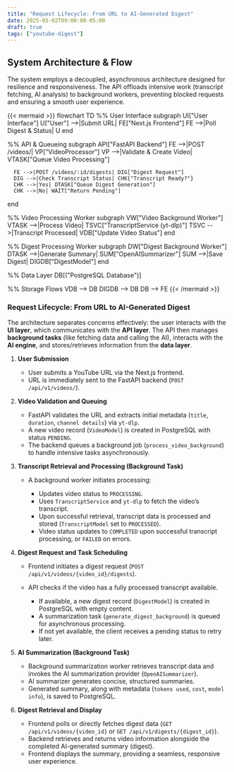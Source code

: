 ```yaml
---
title: "Request Lifecycle: From URL to AI-Generated Digest"
date: 2025-05-02T09:00:00-05:00
draft: true
tags: ["youtube-digest"]
---
```


## System Architecture & Flow

The system employs a decoupled, asynchronous architecture designed for resilience and responsiveness. The API offloads intensive work (transcript fetching, AI analysis) to background workers, preventing blocked requests and ensuring a smooth user experience.

{{< mermaid >}}
flowchart TD
  %% User Interface
  subgraph UI["User Interface"]
      U["User"] -->|Submit URL| FE["Next.js Frontend"]
      FE -->|Poll Digest & Status| U
  end

  %% API & Queueing
  subgraph API["FastAPI Backend"]
      FE -->|POST /videos/| VP["VideoProcessor"]
      VP -->|Validate & Create Video| VTASK["Queue Video Processing"]

      FE -->|POST /videos/:id/digests| DIG["Digest Request"]
      DIG -->|Check Transcript Status| CHK{"Transcript Ready?"}
      CHK -->|Yes| DTASK["Queue Digest Generation"]
      CHK -->|No| WAIT["Return Pending"]
  end

  %% Video Processing Worker
  subgraph VW["Video Background Worker"]
      VTASK -->|Process Video| TSVC["TranscriptService (yt-dlp)"]
      TSVC -->|Transcript Processed| VDB["Update Video Status"]
  end

  %% Digest Processing Worker
  subgraph DW["Digest Background Worker"]
      DTASK -->|Generate Summary| SUM["OpenAISummarizer"]
      SUM -->|Save Digest| DIGDB["DigestModel"]
  end

  %% Data Layer
  DB[("PostgreSQL Database")]
  
  %% Storage Flows
  VDB --> DB
  DIGDB --> DB
  DB --> FE
{{< /mermaid >}}

### **Request Lifecycle: From URL to AI-Generated Digest**

The architecture separates concerns effectively: the user interacts with the **UI layer**, which communicates with the **API layer**. The API then manages **background tasks** (like fetching data and calling the AI), interacts with the **AI engine**, and stores/retrieves information from the **data layer**.

1. **User Submission**

    - User submits a YouTube URL via the Next.js frontend.
    - URL is immediately sent to the FastAPI backend (`POST /api/v1/videos/`).
2. **Video Validation and Queuing**

    - FastAPI validates the URL and extracts initial metadata (`title`, `duration`, `channel details`) via `yt-dlp`.
    - A new video record (`VideoModel`) is created in PostgreSQL with status `PENDING`.
    - The backend queues a background job (`process_video_background`) to handle intensive tasks asynchronously.
3. **Transcript Retrieval and Processing (Background Task)**

    - A background worker initiates processing:

        - Updates video status to `PROCESSING`.
        - Uses `TranscriptService` and `yt-dlp` to fetch the video’s transcript.
        - Upon successful retrieval, transcript data is processed and stored (`TranscriptModel` set to `PROCESSED`).
        - Video status updates to `COMPLETED` upon successful transcript processing, or `FAILED` on errors.
4. **Digest Request and Task Scheduling**

    - Frontend initiates a digest request (`POST /api/v1/videos/{video_id}/digests`).
    - API checks if the video has a fully processed transcript available.

        - If available, a new digest record (`DigestModel`) is created in PostgreSQL with empty content.
        - A summarization task (`generate_digest_background`) is queued for asynchronous processing.
        - If not yet available, the client receives a pending status to retry later.
5. **AI Summarization (Background Task)**

    - Background summarization worker retrieves transcript data and invokes the AI summarization provider (`OpenAISummarizer`).
    - AI summarizer generates concise, structured summaries.
    - Generated summary, along with metadata (`tokens used`, `cost`, `model info`), is saved to PostgreSQL.
6. **Digest Retrieval and Display**

    - Frontend polls or directly fetches digest data (`GET /api/v1/videos/{video_id}` or `GET /api/v1/digests/{digest_id}`).
    - Backend retrieves and returns video information alongside the completed AI-generated summary (digest).
    - Frontend displays the summary, providing a seamless, responsive user experience.